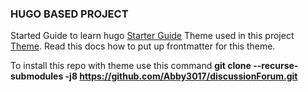 
### HUGO BASED PROJECT

Started Guide to learn hugo [Starter Guide][1]
Theme used in this project [Theme][2]. Read this docs how to put up frontmatter for this theme.


To install this repo with theme use this command
**git clone --recurse-submodules -j8 https://github.com/Abby3017/discussionForum.git**


[1]: https://gohugo.io/getting-started/quick-start/
[2]: https://github.com/jesselau76/hugo-w3-simple
